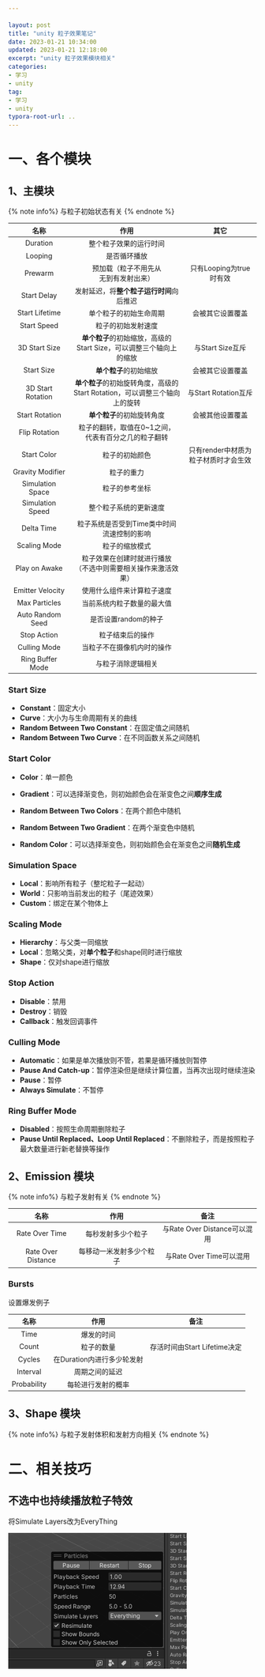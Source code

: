 ```yaml
---

layout: post
title: "unity 粒子效果笔记"
date: 2023-01-21 10:34:00
updated: 2023-01-21 12:18:00
excerpt: "unity 粒子效果模块相关"
categories: 
- 学习
- unity
tag: 
- 学习
- unity
typora-root-url: ..
---
```






# 一、各个模块

## 1、主模块

{% note info%}
与粒子初始状态有关
{% endnote %}

|       名称        |                             作用                             |                   其它                   |
| :---------------: | :----------------------------------------------------------: | :--------------------------------------: |
|     Duration      |                    整个粒子效果的运行时间                    |                                          |
|      Looping      |                         是否循环播放                         |                                          |
|      Prewarm      |           预加载（粒子不用先从<br>无到有发射出来）           |         只有Looping为true时有效          |
|    Start Delay    |           发射延迟，将**整个粒子运行时间**向后推迟           |                                          |
|  Start Lifetime   |                    单个粒子的初始生命周期                    |             会被其它设置覆盖             |
|    Start Speed    |                      粒子的初始发射速度                      |                                          |
|   3D Start Size   | **单个粒子**的初始缩放，高级的<br/>Start Size，可以调整三个轴向上的缩放 |             与Start Size互斥             |
|    Start Size     |                    **单个粒子**的初始缩放                    |             会被其它设置覆盖             |
| 3D Start Rotation | **单个粒子**的初始旋转角度，高级的<br/>Start Rotation，可以调整三个轴向上的旋转 |           与Start Rotation互斥           |
|  Start Rotation   |                  **单个粒子**的初始旋转角度                  |             会被其他设置覆盖             |
|   Flip Rotation   |   粒子的翻转，取值在0~1之间，<br>代表有百分之几的粒子翻转    |                                          |
|    Start Color    |                        粒子的初始颜色                        | 只有render中材质为<br>粒子材质时才会生效 |
| Gravity Modifier  |                          粒子的重力                          |                                          |
| Simulation Space  |                        粒子的参考坐标                        |                                          |
| Simulation Speed  |                    整个粒子系统的更新速度                    |                                          |
|    Delta Time     |        粒子系统是否受到Time类中时间<br>流速控制的影响        |                                          |
|   Scaling Mode    |                        粒子的缩放模式                        |                                          |
|   Play on Awake   | 粒子效果在创建时就进行播放<br>（不选中则需要相关操作来激活效果） |                                          |
| Emitter Velocity  |                  使用什么组件来计算粒子速度                  |                                          |
|   Max Particles   |                  当前系统内粒子数量的最大值                  |                                          |
| Auto Random Seed  |                     是否设置random的种子                     |                                          |
|    Stop Action    |                       粒子结束后的操作                       |                                          |
|   Culling Mode    |                  当粒子不在摄像机内时的操作                  |                                          |
| Ring Buffer Mode  |                      与粒子消除逻辑相关                      |                                          |



### Start Size

- **Constant**：固定大小
- **Curve**：大小为与生命周期有关的曲线
- **Random Between Two Constant**：在固定值之间随机
- **Random Between Two Curve**：在不同函数关系之间随机



### Start Color

- **Color**：单一颜色

- **Gradient**：可以选择渐变色，则初始颜色会在渐变色之间**顺序生成**
- **Random Between Two Colors**：在两个颜色中随机
- **Random Between Two Gradient**：在两个渐变色中随机
- **Random Color**：可以选择渐变色，则初始颜色会在渐变色之间**随机生成**



###  Simulation Space

- **Local**：影响所有粒子（整坨粒子一起动）
- **World**：只影响当前发出的粒子（尾迹效果）
- **Custom**：绑定在某个物体上



### Scaling Mode

- **Hierarchy**：与父类一同缩放
- **Local**：忽略父类，对**单个粒子**和shape同时进行缩放
-  **Shape**：仅对shape进行缩放



### Stop Action

- **Disable**：禁用
- **Destroy**：销毁
- **Callback**：触发回调事件



### Culling Mode

- **Automatic**：如果是单次播放则不管，若果是循环播放则暂停
- **Pause And Catch-up**：暂停渲染但是继续计算位置，当再次出现时继续渲染
- **Pause**：暂停
- **Always Simulate**：不暂停



### Ring Buffer Mode

- **Disabled**：按照生命周期删除粒子
- **Pause Until Replaced、Loop Until Replaced**：不删除粒子，而是按照粒子最大数量进行新老替换等操作



## 2、Emission 模块

{% note info%}
与粒子发射有关
{% endnote %}

|        名称        |           作用           |             备注             |
| :----------------: | :----------------------: | :--------------------------: |
|   Rate Over Time   |    每秒发射多少个粒子    | 与Rate Over Distance可以混用 |
| Rate Over Distance | 每移动一米发射多少个粒子 |   与Rate Over Time可以混用   |



### Bursts

设置爆发例子

|    名称     |            作用            |             备注             |
| :---------: | :------------------------: | :--------------------------: |
|    Time     |         爆发的时间         |                              |
|    Count    |         粒子的数量         | 存活时间由Start Lifetime决定 |
|   Cycles    | 在Duration内进行多少轮发射 |                              |
|  Interval   |       周期之间的延迟       |                              |
| Probability |     每轮进行发射的概率     |                              |



## 3、Shape 模块

{% note info%}
与粒子发射体积和发射方向相关
{% endnote %}







# 二、相关技巧

## 不选中也持续播放粒子特效

将Simulate Layers改为EveryThing

![](/images/posts/unityParticle/粒子特效显示.png)

